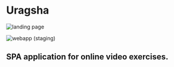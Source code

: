 # Uragsha

![landing page](https://github.com/antonybaasan/uragsha/actions/workflows/landing-page-firebase-hosting-deploy.yml/badge.svg)

![webapp (staging)](https://github.com/antonybaasan/uragsha/actions/workflows/webapp-firebase-hosting-deploy.yml/badge.svg)

## SPA application for online video exercises.
